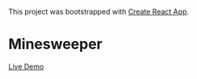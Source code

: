 This project was bootstrapped with [Create React App](https://github.com/facebook/create-react-app).

# Minesweeper

[Live Demo](http://curtisrutland.github.io/minesweeper)
